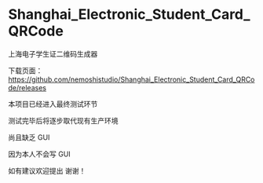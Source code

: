 # Shanghai_Electronic_Student_Card_QRCode
上海电子学生证二维码生成器

下载页面：https://github.com/nemoshistudio/Shanghai_Electronic_Student_Card_QRCode/releases


本项目已经进入最终测试环节

测试完毕后将逐步取代现有生产环境

尚且缺乏 GUI 

因为本人不会写 GUI

如有建议欢迎提出
谢谢！
